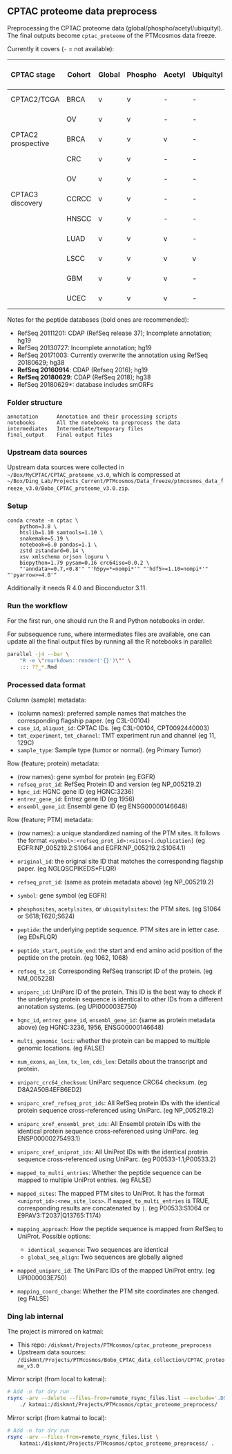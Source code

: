 ## CPTAC proteome data preprocess
Preprocessing the CPTAC proteome data (global/phospho/acetyl/ubiquityl). The final outputs become `cptac_proteome` of the PTMcosmos data freeze.

Currently it covers (`-` = not available):

|    CPTAC stage     | Cohort | Global | Phospho | Acetyl | Ubiquityl | Peptide search database |
| :----------------- | ------ | ------ | ------- | ------ | --------- | ----------------------- |
| CPTAC2/TCGA        | BRCA   | v      | v       | -      | -         | RefSeq 20130727         |
|                    | OV     | v      | v       | -      | -         | RefSeq 20111201         |
| CPTAC2 prospective | BRCA   | v      | v       | v      | -         | RefSeq 20160914         |
|                    | CRC    | v      | v       | -      | -         | RefSeq 20171003         |
|                    | OV     | v      | v       | -      | -         | RefSeq 20160914         |
| CPTAC3 discovery   | CCRCC  | v      | v       | -      | -         | RefSeq 20180629         |
|                    | HNSCC  | v      | v       | -      | -         | RefSeq 20180629         |
|                    | LUAD   | v      | v       | v      | -         | RefSeq 20180629*        |
|                    | LSCC   | v      | v       | v      | v         | RefSeq 20180629*        |
|                    | GBM    | v      | v       | v      | -         | RefSeq 20180629         |
|                    | UCEC   | v      | v       | v      | -         | RefSeq 20180629         |

Notes for the peptide databases (bold ones are recommended):
- RefSeq 20111201: CDAP (RefSeq release 37); Incomplete annotation; hg19
- RefSeq 20130727: Incomplete annotation; hg19
- RefSeq 20171003: Currently overwrite the annotation using RefSeq 20180629; hg38
- **RefSeq 20160914**: CDAP (Refseq 2016); hg19
- **RefSeq 20180629**: CDAP (RefSeq 2018); hg38
- RefSeq 20180629*: database includes smORFs


### Folder structure
```
annotation      Annotation and their processing scripts
notebooks       All the notebooks to preprocess the data
intermediates   Intermediate/temporary files
final_output    Final output files
```


### Upstream data sources
Upstream data sources were collected in `~/Box/MyCPTAC/CPTAC_proteome_v3.0`, which is compressed at `~/Box/Ding_Lab/Projects_Current/PTMcosmos/Data_freeze/ptmcosmos_data_freeze_v3.0/Bobo_CPTAC_proteome_v3.0.zip`.


### Setup
```
conda create -n cptac \
    python=3.8 \
    htslib=1.10 samtools=1.10 \
    snakemake=5.19 \
    notebook=6.0 pandas=1.1 \
    zstd zstandard=0.14 \
    xsv xmlschema orjson loguru \
    biopython=1.79 pysam=0.16 crc64iso=0.0.2 \
    "'anndata>=0.7,<0.8'" "'h5py=*=nompi*'" "'hdf5>=1.10=nompi*'" "'pyarrow>=4.0'"
```

Additionally it needs R 4.0 and Bioconductor 3.11.


### Run the workflow
For the first run, one should run the R and Python notebooks in order.

For subsequence runs, where intermediates files are available,
one can update all the final output files by running all the R notebooks in parallel:

```bash
parallel -j4 --bar \
    "R -e \"rmarkdown::render('{}')\"" \
    ::: ??_*.Rmd
```


### Processed data format
Column (sample) metadata:
- (column names): preferred sample names that matches the corresponding flagship paper. (eg C3L-00104)
- `case_id`, `aliquot_id`: CPTAC IDs. (eg C3L-00104, CPT0092440003)
- `tmt_experiment`, `tmt_channel`: TMT experiment run and channel (eg 11, 129C)
- `sample_type`: Sample type (tumor or normal). (eg Primary Tumor)

Row (feature; protein) metadata:
- (row names): gene symbol for protein (eg EGFR)
- `refseq_prot_id`: RefSeq Protein ID and version (eg NP_005219.2)
- `hgnc_id`: HGNC gene ID (eg HGNC:3236)
- `entrez_gene_id`: Entrez gene ID (eg 1956)
- `ensembl_gene_id`: Ensembl gene ID (eg ENSG00000146648)

Row (feature; PTM) metadata:
- (row names): a unique standardized naming of the PTM sites.
  It follows the format `<symbol>:<refseq_prot_id>:<sites>[.duplication]`
  (eg EGFR:NP_005219.2:S1064 and EGFR:NP_005219.2:S1064.1)
- `original_id`: the original site ID that matches the corresponding flagship paper.
  (eg NGLQSCPIKEDS*FLQR)
- `refseq_prot_id`: (same as protein metadata above) (eg NP_005219.2)
- `symbol`: gene symbol (eg EGFR)
- `phosphosites`, `acetylsites`, or `ubiquitylsites`: the PTM sites.
   (eg S1064 or S618;T620;S624)
- `peptide`: the underlying peptide sequence. PTM sites are in letter case.
   (eg EDsFLQR)
- `peptide_start`, `peptide_end`: the start and end amino acid position of the peptide on the protein.
   (eg 1062, 1068)
- `refseq_tx_id`: Corresponding RefSeq transcript ID of the protein.
   (eg NM_005228)
- `uniparc_id`: UniParc ID of the protein.
    This ID is the best way to check if the underlying protein sequence is identical to other IDs from a different annotation systems.
    (eg UPI000003E750)
- `hgnc_id`, `entrez_gene_id`, `ensembl_gene_id`: (same as protein metadata above)
   (eg HGNC:3236, 1956, ENSG00000146648)
- `multi_genomic_loci`: whether the protein can be mapped to multiple genomic locations.
   (eg FALSE)
- `num_exons`, `aa_len`, `tx_len`, `cds_len`: Details about the transcript and protein.

- `uniparc_crc64_checksum`: UniParc sequence CRC64 checksum. (eg D8A2A50B4EFB6ED2)
- `uniparc_xref_refseq_prot_ids`: All RefSeq protein IDs with the identical protein sequence cross-referenced using UniParc.
   (eg NP_005219.2)
- `uniparc_xref_ensembl_prot_ids`: All Ensembl protein IDs with the identical protein sequence cross-referenced using UniParc.
   (eg ENSP00000275493.1)
- `uniparc_xref_uniprot_ids`: All UniProt IDs with the identical protein sequence cross-referenced using UniParc.
   (eg P00533-1.1;P00533.2)

- `mapped_to_multi_entries`: Whether the peptide sequence can be mapped to multiple UniProt entries.
   (eg FALSE)
- `mapped_sites`: The mapped PTM sites to UniProt. It has the format `<uniprot_id>:<new_site_locs>`.
   If `mapped_to_multi_entries` is TRUE, corresponding results are concatenated by `|`.
   (eg P00533:S1064 or E9PAV3:T2037|Q13765:T174)
- `mapping_approach`: How the peptide sequence is mapped from RefSeq to UniProt.
   Possible options:

   - `identical_sequence`: Two sequences are identical
   - `global_seq_align`: Two sequences are globally aligned

- `mapped_uniparc_id`: The UniParc IDs of the mapped UniProt entry.
   (eg UPI000003E750)
- `mapping_coord_change`: Whether the PTM site coordinates are changed.
   (eg FALSE)


### Ding lab internal
The project is mirrored on katmai:
- This repo: `/diskmnt/Projects/PTMcosmos/cptac_proteome_preprocess`
- Upstream data sources: `/diskmnt/Projects/PTMcosmos/Bobo_CPTAC_data_collection/CPTAC_proteome_v3.0`

Mirror script (from local to katmai):
```bash
# Add -n for dry run
rsync -arv --delete --files-from=remote_rsync_files.list --exclude='.DS_Store' \
    ./ katmai:/diskmnt/Projects/PTMcosmos/cptac_proteome_preprocess/
```

Mirror script (from katmai to local):
```bash
# Add -n for dry run
rsync -arv --files-from=remote_rsync_files.list \
    katmai:/diskmnt/Projects/PTMcosmos/cptac_proteome_preprocess/ .
```
